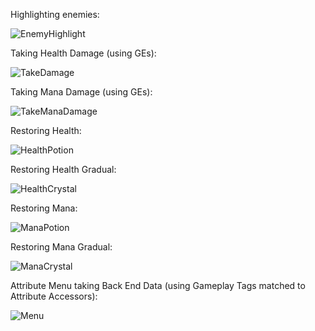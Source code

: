 Highlighting enemies: 

![EnemyHighlight](https://github.com/user-attachments/assets/0491a0c2-fe2b-43e8-af39-4243f8c4cd4b)


Taking Health Damage (using GEs):

![TakeDamage](https://github.com/user-attachments/assets/30156d4a-bef0-41b9-98a6-c70b95da6300)


Taking Mana Damage (using GEs):

![TakeManaDamage](https://github.com/user-attachments/assets/1a52aef8-aab0-425d-806f-a873babf8147)


Restoring Health: 

![HealthPotion](https://github.com/user-attachments/assets/57bbc76a-0769-48d4-ae0b-da2792e88fe4)


Restoring Health Gradual: 

![HealthCrystal](https://github.com/user-attachments/assets/b762c497-dd45-4610-ab41-38bff66c52a7)


Restoring Mana:

![ManaPotion](https://github.com/user-attachments/assets/e0198a81-9c76-4a72-8e40-18ddf6553c2b)


Restoring Mana Gradual: 

![ManaCrystal](https://github.com/user-attachments/assets/8cad9d9a-780d-456d-9b3d-f87ef4fca717)


Attribute Menu taking Back End Data (using Gameplay Tags matched to Attribute Accessors):

![Menu](https://github.com/user-attachments/assets/9e24d8c6-5b12-4075-b57f-104d0b1a7181)
